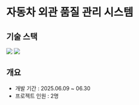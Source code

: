 # 자동차 외관 품질 관리 시스템

## 기술 스택
<img src="https://img.shields.io/badge/Python-3776AB?style=for-the-badge&logo=Python&logoColor=white"> <img src="https://img.shields.io/badge/PyQt5-41CD52?style=for-the-badge&logo=Qt&logoColor=white">

## 개요


  
* 개발 기간 : 2025.06.09 ~ 06.30
* 프로젝트 인원 : 2명
